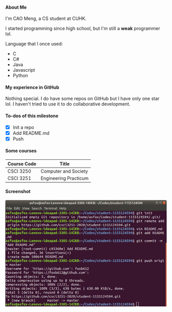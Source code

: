 #### About Me

I'm CAO Meng, a CS student at CUHK.

I started programming since high school, but I'm still a **weak** programmer lol.

Language that I once used:

- C
- C#
- Java
- Javascript
- Python

#### My experience in GitHub

Nothing special. I do have some repos on GitHub but I have only one star lol. I haven't tried to use it to do collaborative development.

#### To-dos of this milestone

- [X] Init a repo
- [X] Add README.md
- [X] Push

#### Some courses

| Course Code   | Title                  |
| ------------- |------------------------|
| CSCI 3250     | Computer and Society   |
| CSCI 3251     | Engineering Practicum  |

#### Screenshot

![commands used](/screenshot.png)


